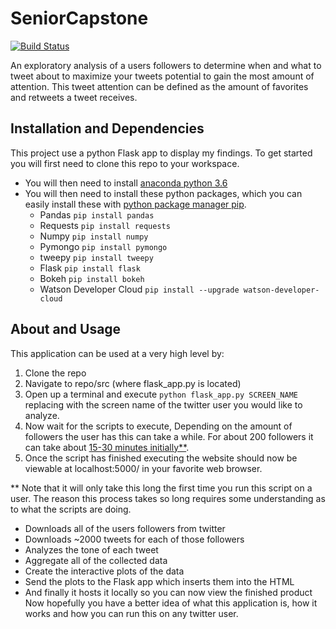 # SeniorCapstone

[![Build Status](https://travis-ci.org/patrickbeekman/SeniorCapstone.svg?branch=master)](https://travis-ci.org/patrickbeekman/SeniorCapstone)

An exploratory analysis of a users followers to determine when and what to tweet about to maximize your tweets potential to gain the most amount of attention.
This tweet attention can be defined as the amount of favorites and retweets a tweet receives.

## Installation and Dependencies

This project use a python Flask app to display my findings. To get started you will first need to clone this repo to your workspace.
* You will then need to install [anaconda python 3.6](https://conda.io/docs/user-guide/install/index.html)
* You will then need to install these python packages, which you can easily install these with [python package manager pip](https://pip.pypa.io/en/stable/installing/).
  * Pandas ```pip install pandas```
  * Requests ```pip install requests```
  * Numpy ```pip install numpy```
  * Pymongo ```pip install pymongo```
  * tweepy ```pip install tweepy```
  * Flask ```pip install flask```
  * Bokeh ```pip install bokeh```
  * Watson Developer Cloud ```pip install --upgrade watson-developer-cloud```

## About and Usage

This application can be used at a very high level by:
1. Clone the repo
2. Navigate to repo/src (where flask_app.py is located)
3. Open up a terminal and execute ```python flask_app.py SCREEN_NAME``` replacing with the screen name of the twitter user you would like to analyze.
4. Now wait for the scripts to execute, Depending on the amount of followers the user has this can take a while. For about 200 followers it can take about [15-30 minutes initially**](#Note1).
5. Once the script has finished executing the website should now be viewable at localhost:5000/ in your favorite web browser.


<a id="Note1">**</a> Note that it will only take this long the first time you run this script on a user. The reason this process takes so long requires some understanding as to what the scripts are doing.
* Downloads all of the users followers from twitter
* Downloads ~2000 tweets for each of those followers
* Analyzes the tone of each tweet
* Aggregate all of the collected data
* Create the interactive plots of the data
* Send the plots to the Flask app which inserts them into the HTML
* And finally it hosts it locally so you can now view the finished product
Now hopefully you have a better idea of what this application is, how it works and how you can run this on any twitter user.
